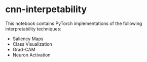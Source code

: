 # cnn-interpetability

This notebook contains PyTorch implementations of the following interpretability techniques:
- Saliency Maps
- Class Visualization
- Grad-CAM
- Neuron Activation
